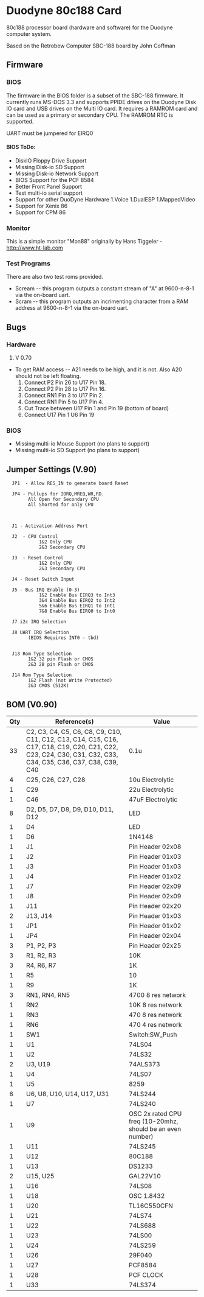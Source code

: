 # Duodyne 80c188 Card
80c188 processor board (hardware and software) for the Duodyne computer system.

Based on the Retrobew Computer SBC-188 board by John Coffman

## Firmware

### BIOS
 The firmware in the BIOS folder is a subset of the SBC-188 firmware.   It currently runs MS-DOS 3.3 and supports PPIDE drives on the Duodyne Disk IO card and USB drives on the Multi IO card.  It requires a RAMROM card and can be used as a primary or secondary CPU.   The RAMROM RTC is supported.
 
 UART must be jumpered for EIRQ0
 
#### BIOS ToDo:
* DiskIO Floppy Drive Support
* Missing Disk-io SD Support
* Missing Disk-io Network Support
* BIOS Support for the PCF 8584
* Better Front Panel Support
* Test multi-io serial support 
* Support for other DuoDyne Hardware
 1.Voice
 1.DualESP
 1.MappedVideo
* Support for Xenix 86
* Support for CPM 86

### Monitor
This is a simple monitor "Mon88" originally by Hans Tiggeler - http://www.ht-lab.com

### Test Programs
There are also two test roms provided.  
* Scream -- this program outputs a constant stream of "A" at 9600-n-8-1 via the on-board uart.
* Scram -- this program outputs an incrimenting character from a RAM address at 9600-n-8-1 via the on-board uart.


## Bugs 
### Hardware
   1. V 0.70
   * To get RAM access -- A21 needs to be high, and it is not. Also A20 should not be left floating.   
      1.  Connect P2 Pin 26 to U17 Pin 18.
      1.  Connect P2 Pin 28 to U17 Pin 16.
      1.  Connect RN1 Pin 3 to U17 Pin 2.
      1.  Connect RN1 Pin 5 to U17 Pin 4.
      1.  Cut Trace between U17 Pin 1 and Pin 19 (bottom of board)
      1.  Connect U17 Pin 1 U6 Pin 19

### BIOS
* Missing multi-io Mouse Support (no plans to support)
* Missing multi-io SD Support (no plans to support)

      
 
## Jumper Settings (V.90)

      JP1  - Allow RES_IN to generate board Reset
      
      JP4 - Pullups for IORQ,MREQ,WR,RD.   
            All Open for Secondary CPU
            All Shorted for only CPU

      

      J1 - Activation Address Port
        
      J2  - CPU Control
                1&2 Only CPU
                2&3 Secondary CPU
      
      J3  - Reset Control
                1&2 Only CPU
                2&3 Secondary CPU                
      
      J4 - Reset Switch Input
        
      J5 - Bus IRQ Enable (0-3)
                1&2 Enable Bus EIRQ3 to Int3
                3&4 Enable Bus EIRQ2 to Int2
                5&6 Enable Bus EIRQ1 to Int1
                7&8 Enable Bus EIRQ0 to Int0

      J7 i2c IRQ Selection
        
      J8 UART IRQ Selection
            (BIOS Requires INT0 - tbd)

      
      J13 Rom Type Selection
            1&2 32 pin Flash or CMOS 
            2&3 28 pin Flash or CMOS 
        
      J14 Rom Type Selection
            1&2 Flash (not Write Protected)
            2&3 CMOS (512K)

      
## BOM (V0.90)      
Qty|Reference(s)|Value
--- | ----------- | -----
33|C2, C3, C4, C5, C6, C8, C9, C10, C11, C12, C13, C14, C15, C16, C17, C18, C19, C20, C21, C22, C23, C24, C30, C31, C32, C33, C34, C35, C36, C37, C38, C39, C40|0.1u
4|C25, C26, C27, C28|10u Electrolytic
1|C29|22u Electrolytic
1|C46|47uF Electrolytic
8|D2, D5, D7, D8, D9, D10, D11, D12|LED
1|D4|LED
1|D6|1N4148
1|J1|Pin Header 02x08
1|J2|Pin Header 01x03
1|J3|Pin Header 01x03
1|J4|Pin Header 01x02
1|J7|Pin Header 02x09
1|J8|Pin Header 02x09
1|J11|Pin Header 02x20
2|J13, J14|Pin Header 01x03
1|JP1|Pin Header  01x02
1|JP4|Pin Header 02x04
3|P1, P2, P3|Pin Header 02x25
3|R1, R2, R3|10K
3|R4, R6, R7|1K
1|R5|10
1|R9|1K
3|RN1, RN4, RN5|4700  8 res network
1|RN2|10K  8 res network
1|RN3|470 8 res network
1|RN6|470 4 res network 
1|SW1|Switch:SW_Push
1|U1|74LS04
1|U2|74LS32
2|U3, U19|74ALS373
1|U4|74LS07
1|U5|8259
6|U6, U8, U10, U14, U17, U31|74LS244
1|U7|74LS240
1|U9|OSC 2x rated CPU freq (10-20mhz, should be an even number)
1|U11|74LS245
1|U12|80C188
1|U13|DS1233
2|U15, U25|GAL22V10
1|U16|74LS08
1|U18|OSC 1.8432
1|U20|TL16C550CFN
1|U21|74LS74
1|U22|74LS688
1|U23|74LS00
1|U24|74LS259
1|U26|29F040
1|U27|PCF8584
1|U28|PCF CLOCK
1|U33|74LS374


        